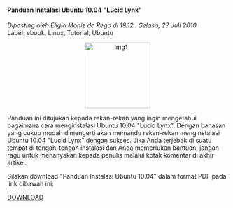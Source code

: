 #### Panduan Instalasi Ubuntu 10.04 "Lucid Lynx"
_Diposting oleh Eligio Moniz do Rego di 19.12 . Selasa, 27 Juli 2010_
<br>
Label: ebook, Linux, Tutorial, Ubuntu

<p align="center">
	<img src="./posts/2010-07-27-panduan-instalasi-ubuntu-1004-lucid/ubuntustraplogo1.png" height="150px" alt="img1">
</p> 

Panduan ini ditujukan kepada rekan-rekan yang ingin mengetahui bagaimana cara menginstalasi Ubuntu 10.04 "Lucid Lynx".
Dengan bahasan yang cukup mudah dimengerti akan memandu rekan-rekan menginstalasi Ubuntu 10.04 "Lucid Lynx" dengan sukses. Jika Anda terjebak di suatu tempat di tengah-tengah instalasi dan Anda memerlukan bantuan, jangan ragu untuk menanyakan kepada penulis melalui kotak komentar di akhir artikel.

Silakan download "Panduan Instalasi Ubuntu 10.04" dalam format PDF  pada link dibawah ini:

[DOWNLOAD](http://www.ziddu.com/download/10911590/PanduanInstalasiUbuntu10.04.pdf.html)